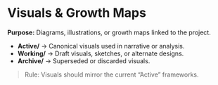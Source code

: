 # Visuals & Growth Maps

**Purpose:** Diagrams, illustrations, or growth maps linked to the project.

- **Active/** → Canonical visuals used in narrative or analysis.  
- **Working/** → Draft visuals, sketches, or alternate designs.  
- **Archive/** → Superseded or discarded visuals.

> Rule: Visuals should mirror the current “Active” frameworks.